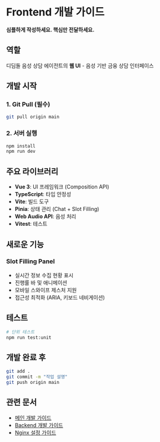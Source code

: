 # Frontend 개발 가이드

**심플하게 작성하세요. 핵심만 전달하세요.**

## 역할

디딤돌 음성 상담 에이전트의 **웹 UI** - 음성 기반 금융 상담 인터페이스

## 개발 시작

### 1. Git Pull (필수)
```bash
git pull origin main
```

### 2. 서버 실행
```bash
npm install
npm run dev
```

## 주요 라이브러리

- **Vue 3**: UI 프레임워크 (Composition API)
- **TypeScript**: 타입 안정성
- **Vite**: 빌드 도구
- **Pinia**: 상태 관리 (Chat + Slot Filling)
- **Web Audio API**: 음성 처리
- **Vitest**: 테스트

## 새로운 기능

### Slot Filling Panel
- 실시간 정보 수집 현황 표시
- 진행률 바 및 애니메이션
- 모바일 스와이프 제스처 지원
- 접근성 최적화 (ARIA, 키보드 네비게이션)

## 테스트

```bash
# 단위 테스트
npm run test:unit
```

## 개발 완료 후

```bash
git add .
git commit -m "작업 설명"
git push origin main
```

## 관련 문서

- [메인 개발 가이드](../CLAUDE.md)
- [Backend 개발 가이드](../backend/CLAUDE.md)
- [Nginx 설정 가이드](../nginx/CLAUDE.md)